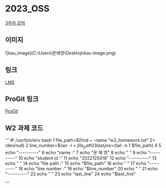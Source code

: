 # 2023_OSS
[3주차 강의](./w3)

## 이미지
![kau_image](C:\Users\문채영\Desktop\kau image.png)

## 링크
[LMS](https://lms.kau.ac.kr/)
## ProGit 링크
[ProGit](https://git-scm.com/book/ko/v2)
## W2 과제 코드
'''
#! /usr/bin/env bash
  1 file_path=$(find ~ -name "w2_homework.txt" 2> /dev/null)
  2 line_number=$(wc -l < $file_path)
  3 last_line=$(tail -n 1 $file_path)
  4
  5 echo "----------"
  6 echo "name :"
  7 echo "문 채 영"
  8 echo " "
  9 echo "----------"
 10 echo "student id :"
 11 echo "2022125018"
 12 echo "----------"
 13 echo " "
 14 echo "file path :"
 15 echo "$file_path"
 16 echo " "
 17 echo "----------"
 18 echo "line number :"
 19 echo "$line_number"
 20 echo " "
 21 echo "----------"
 22 echo " "
 23 echo "last_line"
 24 echo "$last_line"

'''
